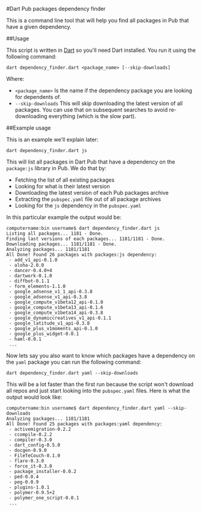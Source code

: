 #Dart Pub packages dependency finder

This is a command line tool that will help you find all packages in Pub that have a given dependency.

##Usage

This script is written in [Dart](https://www.dartlang.org) so you'll need Dart installed. You run it using the following command:

    dart dependency_finder.dart <package_name> [--skip-downloads]
    
Where:

 - `<package_name>` Is the name if the dependency package you are looking for dependents of.
 - `--skip-downloads` This will skip downloading the latest version of all packages. You can use that on subsequent searches to avoid re-downloading everything (which is the slow part).

##Example usage

This is an example we'll explain later:

    dart dependency_finder.dart js
    
This will list all packages in Dart Pub that have a dependency on the `package:js` library in Pub. We do that by:

 - Fetching the list of all existing packages
 - Looking for what is their latest version
 - Downloading the latest version of each Pub packages archive
 - Extracting the `pubspec.yaml` file out of all package archives
 - Looking for the `js` dependency in the `pubspec.yaml`

In this particular example the output would be:

    computername:bin username$ dart dependency_finder.dart js
    Listing all packages... 1181 - Done.
    Finding last versions of each packages... 1181/1181 - Done.
    Downloading packages... 1181/1181 - Done.
    Analyzing packages... 1181/1181
    All Done! Found 26 packages with packages:js dependency:
     - add_v1_api-0.1.0
     - aloha-2.0.0
     - dancer-0.4.0+4
     - dartwork-0.1.0
     - diffbot-0.1.1
     - form_elements-1.1.0
     - google_adsense_v1_1_api-0.3.8
     - google_adsense_v1_api-0.3.8
     - google_compute_v1beta12_api-0.1.0
     - google_compute_v1beta13_api-0.1.6
     - google_compute_v1beta14_api-0.3.8
     - google_dynamiccreatives_v1_api-0.1.1
     - google_latitude_v1_api-0.3.8
     - google_plus_v1moments_api-0.1.0
     - google_plus_widget-0.0.1
     - haml-0.0.1
     ...

Now lets say you also want to know which packages have a dependency on the `yaml` package you can run the following command:

    dart dependency_finder.dart yaml --skip-downloads

This will be a lot faster than the first run because the script won't download all repos and just start looking into the `pubspec.yaml` files.
Here is what the output would look like:

    computername:bin username$ dart dependency_finder.dart yaml --skip-downloads
    Analyzing packages... 1181/1181
    All Done! Found 25 packages with packages:yaml dependency:
     - activemigration-0.2.2
     - ccompile-0.2.2
     - compiler-0.3.0
     - dart_config-0.5.0
     - docgen-0.9.0
     - FileTeCouch-0.1.0
     - flare-0.3.0
     - force_it-0.3.0
     - package_installer-0.0.2
     - ped-0.0.4
     - peg-0.0.9
     - plugins-1.0.1
     - polymer-0.9.5+2
     - polymer_one_script-0.0.1
     ...